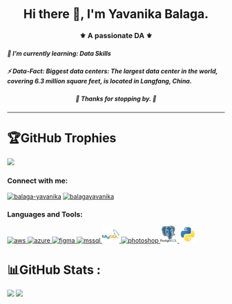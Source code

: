 <h1 align="center">Hi there 👋, I'm Yavanika Balaga. </h1>
<h3 align="center">⚜ A passionate DA ⚜<h3>
<h5>🌱 I’m currently learning: <strong>Data Skills</strong></h5>
<h5>⚡ Data-Fact: Biggest data centers: The largest data center in the world, covering 6.3 million square feet, is located in Langfang, China.</h5>

<h5 align="center">🥂 Thanks for stopping by. 🥂</h5>

<hr></hr>
<!-- <p align="left"> <img src="https://komarev.com/ghpvc/?username=balaga-yavanika&label=Profile%20views&color=0e75b6&style=flat" alt="balaga-yavanika" /> </p> -->

# 🏆GitHub Trophies
![](https://github-trophies.vercel.app/?username=balaga-yavanika&ma&row=1&&column=7&theme=darkhub&no-frame=true&no-bg=true&margin-w=4)

<h3 align="left">Connect with me:</h3>
<p align="left">
<a href="https://linkedin.com/in/balaga-yavanika" target="blank"><img align="center" src="https://raw.githubusercontent.com/rahuldkjain/github-profile-readme-generator/master/src/images/icons/Social/linked-in-alt.svg" alt="balaga-yavanika" height="30" width="40" /></a>
<!-- <a href="https://instagram.com/yavanika.b" target="blank"><img align="center" src="https://raw.githubusercontent.com/rahuldkjain/github-profile-readme-generator/master/src/images/icons/Social/instagram.svg" alt="yavanika.b" height="30" width="40" /></a> -->
<a href="https://www.behance.net/balagayavanika" target="blank"><img align="center" src="https://raw.githubusercontent.com/rahuldkjain/github-profile-readme-generator/master/src/images/icons/Social/behance.svg" alt="balagayavanika" height="30" width="40" /></a>
</p>


<h3 align="left">Languages and Tools:</h3>
<p align="left"> <a href="https://aws.amazon.com" target="_blank" rel="noreferrer"> <img src="https://cdn.jsdelivr.net/gh/devicons/devicon@latest/icons/amazonwebservices/amazonwebservices-plain-wordmark.svg" alt="aws" width="40" height="40"/> </a> <a href="https://azure.microsoft.com/en-in/" target="_blank" rel="noreferrer"> <img src="https://cdn.jsdelivr.net/gh/devicons/devicon@latest/icons/azure/azure-original.svg" alt="azure" width="40" height="40"/> </a> <a href="https://www.figma.com/" target="_blank" rel="noreferrer"> <img src="https://www.vectorlogo.zone/logos/figma/figma-icon.svg" alt="figma" width="40" height="40"/> </a> </a> <a href="https://cdn.jsdelivr.net/gh/devicons/devicon@latest/icons/microsoftsqlserver/microsoftsqlserver-original.svg" target="_blank" rel="noreferrer"> <img src="https://www.svgrepo.com/show/303229/microsoft-sql-server-logo.svg" alt="mssql" width="40" height="40"/> </a> <a href="https://www.mysql.com/" target="_blank" rel="noreferrer"> <img src="https://raw.githubusercontent.com/devicons/devicon/master/icons/mysql/mysql-original-wordmark.svg" alt="mysql" width="40" height="40"/> </a> <a href="https://www.photoshop.com/en" target="_blank" rel="noreferrer"> <img src="https://cdn.jsdelivr.net/gh/devicons/devicon@latest/icons/photoshop/photoshop-original.svg" alt="photoshop" width="40" height="40"/> </a> <a href="https://www.postgresql.org" target="_blank" rel="noreferrer"> <img src="https://raw.githubusercontent.com/devicons/devicon/master/icons/postgresql/postgresql-original-wordmark.svg" alt="postgresql" width="40" height="40"/> </a> <a href="https://www.python.org" target="_blank" rel="noreferrer"> <img src="https://raw.githubusercontent.com/devicons/devicon/master/icons/python/python-original.svg" alt="python" width="40" height="40"/> </a> </p>

# 📊GitHub Stats :
![](https://github-readme-stats.vercel.app/api?username=balaga-yavanika&theme=tokyonight&hide_border=true&include_all_commits=true&count_private=false) 
![](https://github-readme-streak-stats.herokuapp.com/?user=balaga-yavanika&theme=tokyonight&hide_border=true)<br/>


<!--
**balaga-yavanika/balaga-yavanika** is a ✨ _special_ ✨ repository because its `README.md` (this file) appears on your GitHub profile.

Here are some ideas to get you started:

- 🔭 I’m currently working on ...
- 🌱 I’m currently learning ...
- 👯 I’m looking to collaborate on ...
- 🤔 I’m looking for help with ...
- 💬 Ask me about ...
- 📫 How to reach me: ...
- 😄 Pronouns: ...
- ⚡ Fun fact: ...
-->
